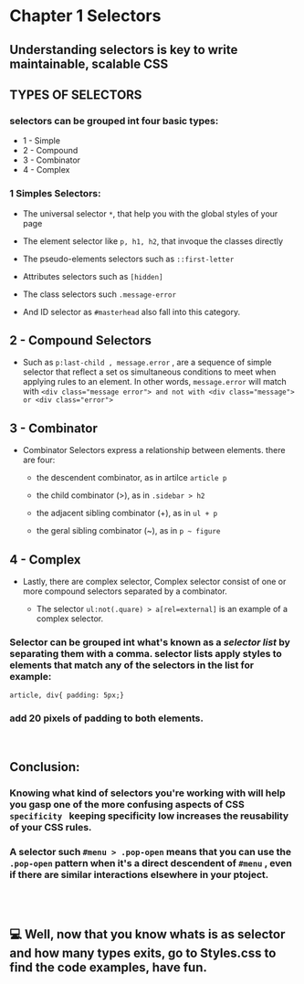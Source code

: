# Chapter 1 Selectors 

## Understanding selectors is key to write maintainable, scalable CSS

## TYPES OF SELECTORS
### selectors can be grouped int four basic types:

- 1 - Simple
- 2 - Compound
- 3 - Combinator
- 4 - Complex

### 1 Simples Selectors:

- The universal selector ``` * ```, that help you with the global styles of your page

- The element selector like ``` p, h1, h2 ```, that invoque the classes directly

- The pseudo-elements selectors such as ``` ::first-letter ```

- Attributes selectors such as ``` [hidden] ```

- The class selectors such ``` .message-error ``` 

- And ID selector as ``` #masterhead ```  also fall into this category.


## 2 - Compound Selectors

- Such as ``` p:last-child , message.error ``` , are a sequence of simple selector that reflect a set os simultaneous conditions to meet when applying rules to an element. In other words,  ``` message.error ``` will match with ``` <div class="message error"> and not with <div class="message"> or <div class="error"> ```

## 3 - Combinator

- Combinator Selectors express a relationship between elements. there are four: 
    - the descendent combinator, as in artilce ``` article p ```

    - the child combinator (>), as in  ``` .sidebar > h2 ```

    - the adjacent sibling combinator (+), as in ``` ul + p ```

    - the geral sibling combinator (~), as in ``` p ~ figure ```

## 4 - Complex

- Lastly, there are complex selector, Complex selector consist of one or more compound selectors separated by a combinator. 

    - The selector ``` ul:not(.quare) > a[rel=external] ``` is an example of a complex selector.

### Selector can be grouped int what's known as a <em>selector list</em> by separating them with a comma. selector lists apply styles to elements that match any of the selectors in the list for example:

```
article, div{ padding: 5px;}
``` 

### add 20 pixels of padding to both elements.

<br>

## Conclusion:

### Knowing what kind of selectors you're working with will help you gasp one of the more confusing aspects of CSS ```specificity ``` keeping specificity low increases the reusability of your CSS rules. 

### A selector such ``` #menu > .pop-open ``` means that you can use the ``` .pop-open ``` pattern when it's a direct descendent of ``` #menu ``` , even if there are similar interactions elsewhere in your ptoject.

<br>
<br>

<h2> 💻 Well, now that you know whats is as selector and how many types exits, go to <a hrref="https://github.com/wal-wizard/CSS-MASTER/blob/main/chapter1-Selectors/style.css">Styles.css</a>  to find the code examples,  have fun.</h2>